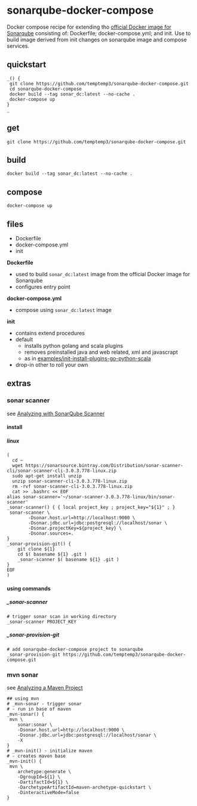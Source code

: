 # sonarqube-docker-compose

Docker compose recipe for extending tho [official Docker image for Sonarqube](https://github.com/SonarSource/docker-sonarqube) consisting of: Dockerfile; docker-compose.yml; and init. Use to build image derived from init changes on sonarqube image and compose services. 

## quickstart

```
_() {
 git clone https://github.com/temptemp3/sonarqube-docker-compose.git
 cd sonarqube-docker-compose
 docker build --tag sonar_dc:latest --no-cache .
 docker-compose up
}
_
```

## get

```
git clone https://github.com/temptemp3/sonarqube-docker-compose.git
```

## build

```
docker build --tag sonar_dc:latest --no-cache .
```

## compose

```
docker-compose up
```

## files 

- Dockerfile
- docker-compose.yml
- init

**Dockerfile**

- used to build `sonar_dc:latest` image from the official Docker image for Sonarqube
- configures entry point

**docker-compose.yml**

- compose using `sonar_dc:latest` image 

**init**

- contains extend procedures
- default
  + installs python golang and scala plugins
  + removes preinstalled java and web related, xml and javascrapt
  + as in [examples/init-install-plugins-go-python-scala](https://github.com/temptemp3/sonarqube-docker-compose/blob/master/examples/init-install-plugins-go-python-scala)
- drop-in other to roll your own

## extras

### sonar scanner

see [Analyzing with SonarQube Scanner](https://docs.sonarqube.org/display/SCAN/Analyzing+with+SonarQube+Scanner)

#### install

##### linux

```
( 
  cd ~
  wget https://sonarsource.bintray.com/Distribution/sonar-scanner-cli/sonar-scanner-cli-3.0.3.778-linux.zip
  sudo apt-get install unzip
  unzip sonar-scanner-cli-3.0.3.778-linux.zip
  rm -rvf sonar-scanner-cli-3.0.3.778-linux.zip
  cat >> .bashrc << EOF
alias sonar-scanner='~/sonar-scanner-3.0.3.778-linux/bin/sonar-scanner'
_sonar-scanner() { { local project_key ; project_key="${1}" ; }
 sonar-scanner \
        -Dsonar.host.url=http://localhost:9000 \
        -Dsonar.jdbc.url=jdbc:postgresql://localhost/sonar \
        -Dsonar.projectKey=${project_key} \
        -Dsonar.sources=.
}
_sonar-provision-git() {
	git clone ${1}
	cd $( basename ${1} .git )
	_sonar-scanner $( basename ${1} .git )
}
EOF
)
```
#### using commands

##### \_sonar-scanner

```
# trigger sonar scan in working directory
_sonar-scanner PROJECT_KEY
```

##### \_sonar-provision-git

```
# add sonarqube-docker-compose project to sonarqube
_sonar-provision-git https://github.com/temptemp3/sonarqube-docker-compose.git 
```

### mvn sonar

see [Analyzing a Maven Project](https://docs.sonarqube.org/display/SCAN/Analyzing+with+SonarQube+Scanner+for+Maven)

```
## using mvn 
# _mvn-sonar - trigger sonar
# - run in base of maven
_mvn-sonar() {
 mvn \
	sonar:sonar \
	-Dsonar.host.url=http://localhost:9000 \
 	-Dsonar.jdbc.url=jdbc:postgresql://localhost/sonar \
	-X
}
# _mvn-init() - initialize maven
# - creates maven base
_mvn-init() {
 mvn \
	archetype:generate \
	-DgroupId=${1} \
	-DartifactId=${1} \
	-DarchetypeArtifactId=maven-archetype-quickstart \
	-DinteractiveMode=false
}
```
